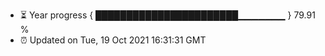 - ⏳ Year progress { ███████████████████████▁▁▁▁▁▁▁ } 79.91 %
- ⏰ Updated on Tue, 19 Oct 2021 16:31:31 GMT

